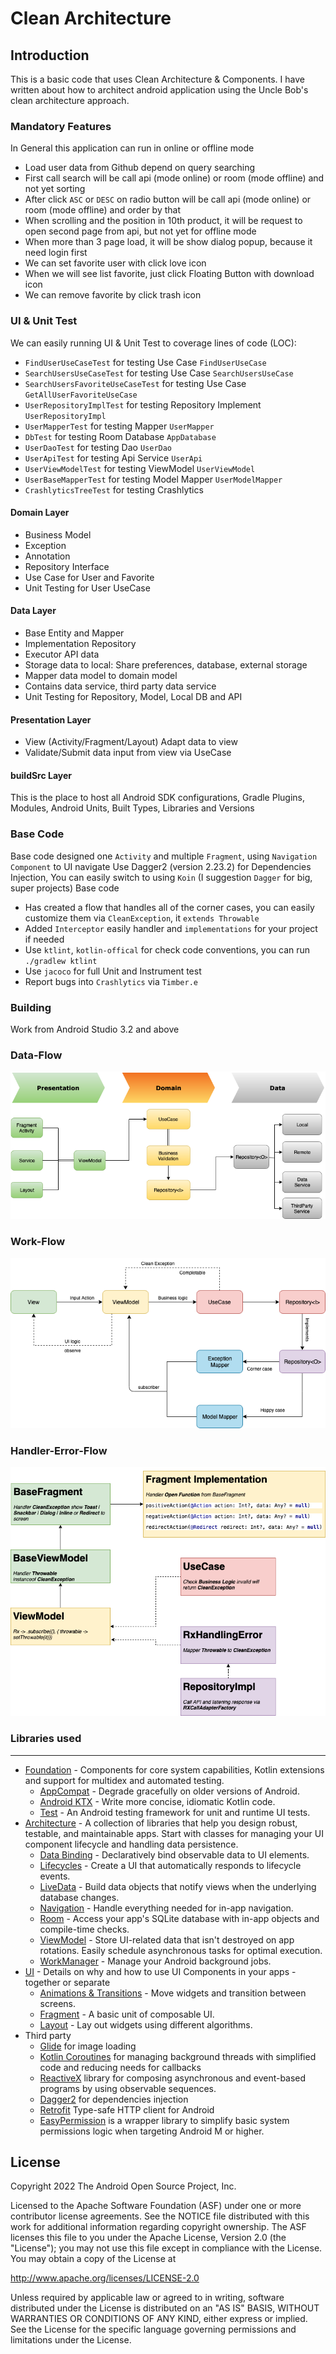 Clean Architecture
===========================================================

Introduction
-------------
This is a basic code that uses Clean Architecture & Components.
I have written about how to architect android application using the Uncle Bob's clean architecture approach.

### Mandatory Features
In General this application can run in online or offline mode
- Load user data from Github depend on query searching
- First call search will be call api (mode online) or room (mode offline) and not yet sorting
- After click `ASC` or `DESC` on radio button will be call api (mode online) or room (mode offline) and order by that
- When scrolling and the position in 10th product, it will be request to open second page from api, but not yet for offline mode
- When more than 3 page load, it will be show dialog popup, because it need login first
- We can set favorite user with click love icon
- When we will see list favorite, just click Floating Button with download icon
- We can remove favorite by click trash icon


### UI & Unit Test
We can easily running UI & Unit Test to coverage lines of code (LOC):
- `FindUserUseCaseTest` for testing Use Case `FindUserUseCase`
- `SearchUsersUseCaseTest` for testing Use Case `SearchUsersUseCase`
- `SearchUsersFavoriteUseCaseTest` for testing Use Case `GetAllUserFavoriteUseCase`
- `UserRepositoryImplTest` for testing Repository Implement `UserRepositoryImpl`
- `UserMapperTest` for testing Mapper `UserMapper`
- `DbTest` for testing Room Database `AppDatabase`
- `UserDaoTest` for testing Dao `UserDao`
- `UserApiTest` for testing Api Service `UserApi`
- `UserViewModelTest` for testing ViewModel `UserViewModel`
- `UserBaseMapperTest` for testing Model Mapper `UserModelMapper`
- `CrashlyticsTreeTest` for testing Crashlytics

#### Domain Layer
- Business Model
- Exception
- Annotation
- Repository Interface
- Use Case for User and Favorite
- Unit Testing for User UseCase

#### Data Layer
- Base Entity and Mapper
- Implementation Repository
- Executor API data
- Storage data to local: Share preferences, database, external storage
- Mapper data model to domain model
- Contains data service, third party data service
- Unit Testing for Repository, Model, Local DB and API

#### Presentation Layer
- View (Activity/Fragment/Layout) Adapt data to view
- Validate/Submit data input from view via UseCase

#### buildSrc Layer
This is the place to host all Android SDK configurations, Gradle Plugins, Modules, Android Units, Built Types, Libraries and Versions

### Base Code
Base code designed one `Activity` and multiple `Fragment`, using `Navigation Component` to UI navigate
Use Dagger2 (version 2.23.2) for Dependencies Injection, You can easily switch to using `Koin` (I suggestion `Dagger` for big, super projects)
Base code
- Has created a flow that handles all of the corner cases, you can easily customize them via `CleanException`, it `extends Throwable`
- Added `Interceptor` easily handler and `implementations` for your project if needed
- Use `ktlint`, `kotlin-offical` for check code conventions, you can run `./gradlew ktlint`
- Use `jacoco` for full Unit and Instrument test
- Report bugs into `Crashlytics` via `Timber.e`

### Building
Work from Android Studio 3.2 and above

### Data-Flow
![Structure](images/data-flow.png "Data flow")

### Work-Flow
![Structure](images/work-flow.png "Work flow")

### Handler-Error-Flow
![Structure](images/handler-error-flow.png "Handler error flow")

### Libraries used
--------------
* [Foundation][0] - Components for core system capabilities, Kotlin extensions and support for
  multidex and automated testing.
    * [AppCompat][1] - Degrade gracefully on older versions of Android.
    * [Android KTX][2] - Write more concise, idiomatic Kotlin code.
    * [Test][4] - An Android testing framework for unit and runtime UI tests.
* [Architecture][10] - A collection of libraries that help you design robust, testable, and
  maintainable apps. Start with classes for managing your UI component lifecycle and handling data
  persistence.
    * [Data Binding][11] - Declaratively bind observable data to UI elements.
    * [Lifecycles][12] - Create a UI that automatically responds to lifecycle events.
    * [LiveData][13] - Build data objects that notify views when the underlying database changes.
    * [Navigation][14] - Handle everything needed for in-app navigation.
    * [Room][16] - Access your app's SQLite database with in-app objects and compile-time checks.
    * [ViewModel][17] - Store UI-related data that isn't destroyed on app rotations. Easily schedule
      asynchronous tasks for optimal execution.
    * [WorkManager][18] - Manage your Android background jobs.
* [UI][30] - Details on why and how to use UI Components in your apps - together or separate
    * [Animations & Transitions][31] - Move widgets and transition between screens.
    * [Fragment][34] - A basic unit of composable UI.
    * [Layout][35] - Lay out widgets using different algorithms.
* Third party
    * [Glide][90] for image loading
    * [Kotlin Coroutines][91] for managing background threads with simplified code and reducing needs for callbacks
    * [ReactiveX][92] library for composing asynchronous and event-based programs by using observable sequences.
    * [Dagger2][93] for dependencies injection
    * [Retrofit][94] Type-safe HTTP client for Android
    * [EasyPermission][95]  is a wrapper library to simplify basic system permissions logic when targeting Android M or higher.


[0]: https://developer.android.com/jetpack/components
[1]: https://developer.android.com/topic/libraries/support-library/packages#v7-appcompat
[2]: https://developer.android.com/kotlin/ktx
[4]: https://developer.android.com/training/testing/
[10]: https://developer.android.com/jetpack/arch/
[11]: https://developer.android.com/topic/libraries/data-binding/
[12]: https://developer.android.com/topic/libraries/architecture/lifecycle
[13]: https://developer.android.com/topic/libraries/architecture/livedata
[14]: https://developer.android.com/topic/libraries/architecture/navigation/
[16]: https://developer.android.com/topic/libraries/architecture/room
[17]: https://developer.android.com/topic/libraries/architecture/viewmodel
[18]: https://developer.android.com/topic/libraries/architecture/workmanager
[30]: https://developer.android.com/guide/topics/ui
[31]: https://developer.android.com/training/animation/
[34]: https://developer.android.com/guide/components/fragments
[35]: https://developer.android.com/guide/topics/ui/declaring-layout
[90]: https://bumptech.github.io/glide/
[91]: https://kotlinlang.org/docs/reference/coroutines-overview.html
[92]: https://github.com/ReactiveX
[93]: https://github.com/google/dagger
[94]: https://github.com/square/retrofit
[95]: https://github.com/googlesamples/easypermissions

License
--------

Copyright 2022 The Android Open Source Project, Inc.

Licensed to the Apache Software Foundation (ASF) under one or more contributor
license agreements.  See the NOTICE file distributed with this work for
additional information regarding copyright ownership.  The ASF licenses this
file to you under the Apache License, Version 2.0 (the "License"); you may not
use this file except in compliance with the License.  You may obtain a copy of
the License at

http://www.apache.org/licenses/LICENSE-2.0

Unless required by applicable law or agreed to in writing, software
distributed under the License is distributed on an "AS IS" BASIS, WITHOUT
WARRANTIES OR CONDITIONS OF ANY KIND, either express or implied.  See the
License for the specific language governing permissions and limitations under
the License.
